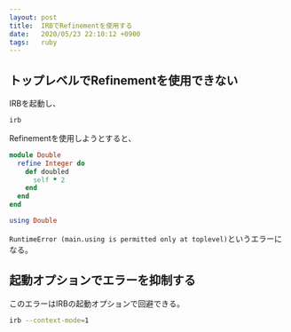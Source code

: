 ```yaml
---
layout: post
title:  IRBでRefinementを使用する
date:   2020/05/23 22:10:12 +0900
tags:   ruby
---
```


## トップレベルでRefinementを使用できない

IRBを起動し、

```sh
irb
```

Refinementを使用しようとすると、

```rb
module Double
  refine Integer do
    def doubled
      self * 2
    end
  end
end

using Double
```

`RuntimeError (main.using is permitted only at toplevel)`というエラーになる。

## 起動オプションでエラーを抑制する

このエラーはIRBの起動オプションで回避できる。

```sh
irb --context-mode=1
```
